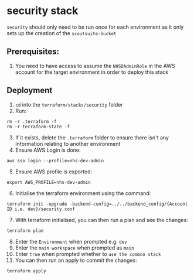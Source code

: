 # security stack

`security` should only need to be run once for each environment as it only sets up the creation of the `scoutsuite-bucket`

## Prerequisites:

1. You need to have access to assume the `NHSDAdminRole` in the AWS account for the target environment in order to deploy this stack

## Deployment

1. `cd` into the `terraform/stacks/security` folder
2. Run:

```
rm -r .terraform -f
rm -r terraform-state -f
```

3. If it exists, delete the `.terraform` folder to ensure there isn't any information relating to another environment 
4. Ensure AWS Login is done: 
```
aws sso login --profile=nhs-dev-admin
```
5. Ensure AWS profile is exported:
```
export AWS_PROFILE=nhs-dev-admin
```
6. Initialise the terraform environment using the command:

```
terraform init -upgrade -backend-config=../../backend_config/{Account ID i.e. dev}/security.conf
```

7. With terraform initialised, you can then run a plan and see the changes:

```
terraform plan
```
8. Enter the `Environment` when prompted e.g. `dev`
9. Enter the `main workspace` when prompted as `main`
10. Enter `true` when prompted whether to `use the common stack`
11. You can then run an apply to commit the changes:
```
terraform apply
```